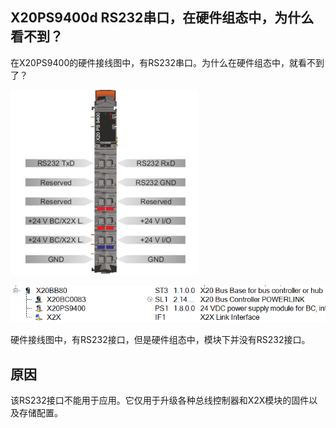 ## X20PS9400d RS232串口，在硬件组态中，为什么看不到？
在X20PS9400的硬件接线图中，有RS232串口。为什么在硬件组态中，就看不到了？

![](FILES/032X20PS9400的RS232在硬件组态中为什么看不到？/image-20230220131953827.png)

![](FILES/032X20PS9400的RS232在硬件组态中为什么看不到？/image-20230220135739599.png)

硬件接线图中，有RS232接口，但是硬件组态中，模块下并没有RS232接口。
## 原因
该RS232接口不能用于应用。它仅用于升级各种总线控制器和X2X模块的固件以及存储配置。



